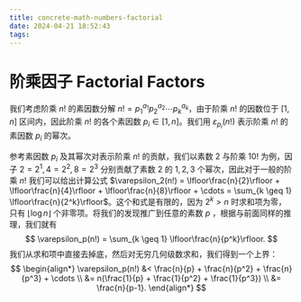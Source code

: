 ```yaml
---
title: concrete-math-numbers-factorial
date: 2024-04-21 18:52:43
tags:
---
```


# 阶乘因子 Factorial Factors

我们考虑阶乘 $n!$ 的素因数分解 $n! = p_1^{a_1} p_2^{a_2} \cdots p_k^{a_k}$，由于阶乘 $n!$ 的因数位于 $[1,n]$ 区间内，因此阶乘 $n!$ 的各个素因数 $p_i \in [1,n]$。我们用 $\varepsilon_{p_i}(n!)$ 表示阶乘 $n!$ 的素因数 $p_i$ 的幂次。

参考素因数 $p_i$ 及其幂次对表示阶乘 $n!$ 的贡献，我们以素数 $2$ 与阶乘 $10!$ 为例，因子 $2=2^1,4=2^2,8=2^3$ 分别贡献了素数 $2$ 的 $1,2,3$ 个幂次，因此对于一般的阶乘 $n!$ 我们可以给出计算公式 $\varepsilon_2(n!) = \lfloor\frac{n}{2}\rfloor + \lfloor\frac{n}{4}\rfloor + \lfloor\frac{n}{8}\rfloor + \cdots = \sum_{k \geq 1} \lfloor\frac{n}{2^k}\rfloor$。这个和式是有限的，因为 $2^k > n$ 时求和项为零，只有 $\lfloor \log n \rfloor$ 个非零项。将我们的发现推广到任意的素数 $p$ ，根据与前面同样的推理，我们就有
$$
\varepsilon_p(n!) =  \sum_{k \geq 1} \lfloor\frac{n}{p^k}\rfloor.
$$
我们从求和项中直接去掉底，然后对无穷几何级数求和，我们得到一个上界：
$$
\begin{align*}
\varepsilon_p(n!) &< \frac{n}{p} + \frac{n}{p^2} + \frac{n}{p^3} + \cdots \\
&= n(\frac{1}{p} + \frac{1}{p^2} + \frac{1}{p^3}) \\
&= \frac{n}{p-1}.
\end{align*}
$$
